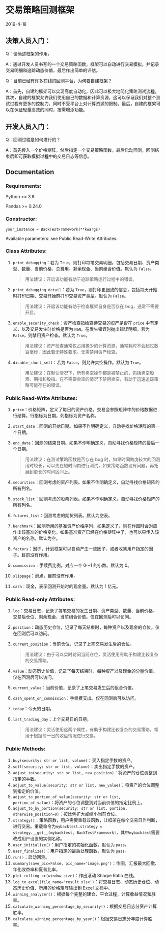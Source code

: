 # 交易策略回测框架

2019-4-18

## 决策人员入门：

Q：请简述框架的作用。

A：通过开发人员书写的一个交易策略函数，框架可以自动进行交易模拟，并记录交易明细和追踪动态价值，最后作出简单的评估。

Q：目前已经有许多在线的回测平台，为何要自建框架？

A：首先，自建的框架可以实现高度自动化，因此可以极大地简化策略测试流程。其次，自建的框架允许我们使用自己的数据和计算资源，这可以保证我们对整个测试过程有更多的控制力，同时不受平台上对计算资源的限制。最后，自建的框架可以在保证轻量高效的同时，按需增添功能。



## 开发人员入门：

Q：回测过程是如何进行的？

A：首先传入一个价格矩阵，然后指定一个交易策略函数，最后启动回测，回测结束后即可获取模拟过程中的交易日志等信息。





## Documentation

### Requirements:

Python >= 3.6

Pandas >= 0.24.0



### Constructor:

`your_instance = BackTestFramework(**kwargs)`

Available parameters: see Public Read-Write Attributes. 



### Class Attributes:

1. `print_debugging`：若为 `True`，则打印每笔交易明细，包括交易日期、资产类型、数量、当前价格、总费用、剩余现金、当前组合价值。默认为 `False`。

   > 用法建议：开启该功能有助于追踪策略运行过程中的错误。

2. `print_debugging_detail`：若为 `True`，则打印更细致的信息，包括每天开始时打印日期、交易开始前打印交易资产类型。默认为 `False`。

   > 用法建议：开启该功能有助于检查框架自身是否存在 bug，通常不需要开启。

3. `enable_security_check`：资产检查指检查待交易的资产是否在 `price` 中有定义，以及交易发生时价格是否为 `NaN`。在发生错误时抛出错误明细。若为 `False`，则禁用资产检查。默认为 `True`。

   > 用法建议：资产检查通常仅占用极少的计算资源，通常耗时不会超过数百毫秒，因此若无特殊要求，无需禁用资产检查。

4. `disable_short_sell`：若为 `False`，则允许卖空操作。默认为 `True`。

   > 用法建议：在默认情况下，所有卖空操作都是被禁止的，包括卖空股票、期指和股指。在不需要卖空的情况下禁用卖空，有助于迅速追踪策略可能存在的错误。



### Public Read-Write Attributes:

1. `price`：价格矩阵，定义了每日的资产价格。交易会参照矩阵中的价格数据进行结算。行指标为日期，列指标为资产名称。

2. `start_date`：回测的开始日期。如果不作明确定义，自动寻找价格矩阵的第一个日期。

3. `end_date`：回测的结束日期。如果不作明确定义，自动寻找价格矩阵的最后一个日期。

   > 用法建议：在测试策略函数是否存在 bug 时，如果时间跨度较大的回测用时较长，可以先在短时间内进行测试，如果策略函数没有问题，再拓展到更长的时间区间上。

4. `securities`：回测考虑的资产列表。如果不作明确定义，自动寻找价格矩阵的所有列名。

5. `stock_list`：回测考虑的股票列表。如果不作明确定义，自动寻找价格矩阵的所有列名。

6. `futures_list`：回测考虑的期货列表。默认为空表。

7. `benchmark`：回测所用的基准资产价格序列，如果定义了，则在作图时会对应作出该基准的价格变化。如果基准资产已经在价格矩阵中了，也可以只传入该资产的名称。默认为空。

8. `factors`：因子，计划框架可以自动产生一些因子，或者收集用户指定的因子。目前没有作用。

9. `commission`：手续费比例，对应一个 0～1 的小数。默认为 0。

10. `slippage`：滑点，目前没有作用。

11. `cash`：现金，表示回测开始时的现金量。默认为 1 亿元。



### Public Read-only Attributes:

1. `log`：交易日志，记录了每笔交易的发生日期、资产类型、数量、当前价格、交易后仓位、剩余现金、当前组合价值。仅在回测后可以访问。

2. `position`：动态历史仓位，记录了每天结束时，每种资产以及现金的仓位。仅在回测后可以访问。

3. `current_position`：当前仓位，记录了上笔交易发生后的仓位。

   > 用法建议：由于可以实时访问当前仓位，灵活使用有助于构建比较复杂的交易策略。

4. `value`：动态历史价值，记录了每天结束时，每种资产以及现金的分量价值。仅在回测后可以访问。

5. `current_value`：当前价值，记录了上笔交易发生后的组合价值。

6. `cash_spent_on_commission`：手续费支出。仅在回测后可以访问。

7. `today`：今天的日期。

8. `last_trading_day`：上个交易日的日期。

   > 用法建议：灵活使用这两个属性，有助于构建比较复杂的交易策略。常用于根据前一日的收盘情况进行交易。



### Public Methods:

1. `buy(security: str or list, volume)`：买入指定手数的资产。
2. `sell(security: str or list, volume)`：卖出指定手数的资产。
3. `adjust_to(security: str or list, new_position)`：将资产的仓位调整到指定的手数。
4. `adjust_to_value(security: str or list, new_value)`：将资产的仓位调整到指定的价值。
5. `adjust_to_portion_of_value(security: str or list, portion_of_value)`：将资产的仓位调整到对当前价值的指定比例上。
6. `adjust_to_by_portion(security: str or list, portion, otherwise_position=0)`：按比例扩大或缩小当前仓位。
7. `strategy()`：策略函数，用户需要重载该函数，让框架在每个交易日作判断，进行交易。重载命令为``mybacktest.strategy = strategy.__get__(mybacktest, BackTestFramework)``，其中``mybacktest``需要改成用户设置的实例名称。
8. `user_initialize()`：用户指定的初始化函数，默认为 `pass`。
9. `user_finalize()`：用户指定的最后处理函数，默认为 `pass`。
10. `run()`：启动回测。
11. `summary(save_pic=False, pic_name='image.png')`：作图，汇报最大回撤、年化收益率和夏普比率。
12. ``plot_rolling_sr(window_size)``：作出滚动 Sharpe Ratio 曲线。
13. `log_to_excel(file_name='result.xlsx')`：将交易日志、动态历史仓位、动态历史价值、所用的价格矩阵输出到 Excel 文档中。
14. ``winning_analyzer()``：根据每个完整的建仓、平仓过程，计算收益情况和胜率。
15. ``calculate_winning_percentage_by_security()``：根据交易日志分资产计算胜率。
16. ``calculate_winning_percentage_by_year()``：根据交易日志分年度计算胜率。

